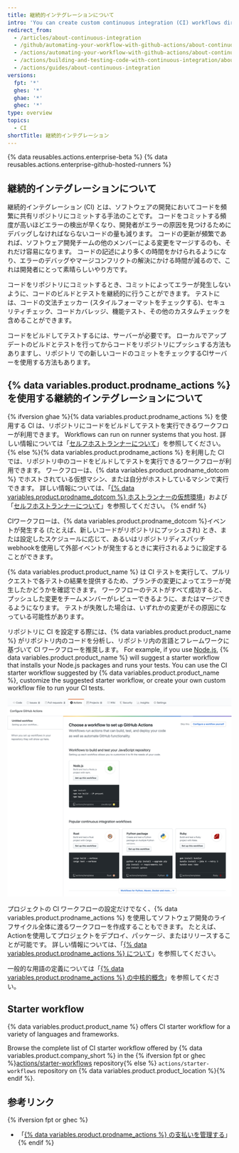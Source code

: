 ```yaml
---
title: 継続的インテグレーションについて
intro: 'You can create custom continuous integration (CI) workflows directly in your {% data variables.product.prodname_dotcom %} repository with {% data variables.product.prodname_actions %}.'
redirect_from:
  - /articles/about-continuous-integration
  - /github/automating-your-workflow-with-github-actions/about-continuous-integration
  - /actions/automating-your-workflow-with-github-actions/about-continuous-integration
  - /actions/building-and-testing-code-with-continuous-integration/about-continuous-integration
  - /actions/guides/about-continuous-integration
versions:
  fpt: '*'
  ghes: '*'
  ghae: '*'
  ghec: '*'
type: overview
topics:
  - CI
shortTitle: 継続的インテグレーション
---
```


{% data reusables.actions.enterprise-beta %}
{% data reusables.actions.enterprise-github-hosted-runners %}

## 継続的インテグレーションについて

継続的インテグレーション (CI) とは、ソフトウェアの開発においてコードを頻繁に共有リポジトリにコミットする手法のことです。 コードをコミットする頻度が高いほどエラーの検出が早くなり、開発者がエラーの原因を見つけるためにデバッグしなければならないコードの量も減ります。 コードの更新が頻繁であれば、ソフトウェア開発チームの他のメンバーによる変更をマージするのも、それだけ容易になります。 コードの記述により多くの時間をかけられるようになり、エラーのデバッグやマージコンフリクトの解決にかける時間が減るので、これは開発者にとって素晴らしいやり方です。

コードをリポジトリにコミットするとき、コミットによってエラーが発生しないように、コードのビルドとテストを継続的に行うことができます。 テストには、コードの文法チェッカー (スタイルフォーマットをチェックする)、セキュリティチェック、コードカバレッジ、機能テスト、その他のカスタムチェックを含めることができます。

コードをビルドしてテストするには、サーバーが必要です。 ローカルでアップデートのビルドとテストを行ってからコードをリポジトリにプッシュする方法もありますし、リポジトリ での新しいコードのコミットをチェックするCIサーバーを使用する方法もあります。

## {% data variables.product.prodname_actions %} を使用する継続的インテグレーションについて

{% ifversion ghae %}{% data variables.product.prodname_actions %} を使用する CI は、リポジトリにコードをビルドしてテストを実行できるワークフローが利用できます。 Workflows can run on runner systems that you host. 詳しい情報については「[セルフホストランナーについて](/actions/hosting-your-own-runners/about-self-hosted-runners)」を参照してください。
{% else %}{% data variables.product.prodname_actions %} を利用した CI では、リポジトリ中のコードをビルドしてテストを実行できるワークフローが利用できます。 ワークフローは、{% data variables.product.prodname_dotcom %} でホストされている仮想マシン、または自分がホストしているマシンで実行できます。 詳しい情報については、「[{% data variables.product.prodname_dotcom %} ホストランナーの仮想環境](/actions/automating-your-workflow-with-github-actions/virtual-environments-for-github-hosted-runners)」および「[セルフホストランナーについて](/actions/automating-your-workflow-with-github-actions/about-self-hosted-runners)」を参照してください。
{% endif %}

CIワークフローは、{% data variables.product.prodname_dotcom %}イベントが発生する (たとえば、新しいコードがリポジトリにプッシュされ) とき、または設定したスケジュールに応じて、あるいはリポジトリディスパッチwebhookを使用して外部イベントが発生するときに実行されるように設定することができます。

{% data variables.product.product_name %} は CI テストを実行して、プルリクエストで各テストの結果を提供するため、ブランチの変更によってエラーが発生したかどうかを確認できます。 ワークフローのテストがすべて成功すると、プッシュした変更をチームメンバーがレビューできるように、またはマージできるようになります。 テストが失敗した場合は、いずれかの変更がその原因になっている可能性があります。

リポジトリに CI を設定する際には、{% data variables.product.product_name %} がリポジトリ内のコードを分析し、リポジトリ内の言語とフレームワークに基づいて CI ワークフローを推奨します。 For example, if you use [Node.js](https://nodejs.org/en/), {% data variables.product.product_name %} will suggest a starter workflow that installs your Node.js packages and runs your tests. You can use the CI starter workflow suggested by {% data variables.product.product_name %}, customize the suggested starter workflow, or create your own custom workflow file to run your CI tests.

![Screenshot of suggested continuous integration starter workflows](/assets/images/help/repository/ci-with-actions-template-picker.png)

プロジェクトの CI ワークフローの設定だけでなく、{% data variables.product.prodname_actions %} を使用してソフトウェア開発のライフサイクル全体に渡るワークフローを作成することもできます。 たとえば、Actionを使用してプロジェクトをデプロイ、パッケージ、またはリリースすることが可能です。 詳しい情報については、「[{% data variables.product.prodname_actions %} について](/articles/about-github-actions)」を参照してください。

一般的な用語の定義については「[{% data variables.product.prodname_actions %} の中核的概念](/github/automating-your-workflow-with-github-actions/core-concepts-for-github-actions)」を参照してください。

## Starter workflow

{% data variables.product.product_name %} offers CI starter workflow for a variety of languages and frameworks.

Browse the complete list of CI starter workflow offered by {% data variables.product.company_short %} in the {% ifversion fpt or ghec %}[actions/starter-workflows](https://github.com/actions/starter-workflows/tree/main/ci) repository{% else %} `actions/starter-workflows` repository on {% data variables.product.product_location %}{% endif %}.

## 参考リンク

{% ifversion fpt or ghec %}
- 「[{% data variables.product.prodname_actions %} の支払いを管理する](/billing/managing-billing-for-github-actions)」
{% endif %}

